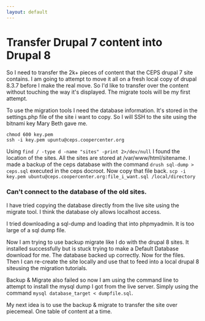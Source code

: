 ```yaml
---
layout: default
---
```


# Transfer Drupal 7 content into Drupal 8

So I need to transfer the 2k+ pieces of content that the CEPS drupal 7 site contains. I am going to attempt to move it all on a fresh local copy of drupal 8.3.7 before I make the real move. So I'd like to transfer over the content without touching the way it's displayed. The migrate tools will be my first attempt.

To use the migration tools I need the database information. It's stored in the settings.php file of the site i want to copy. So I will SSH to the site using the bitnami key Mary Beth gave me.
```
chmod 600 key.pem
ssh -i key.pem upuntu@ceps.coopercenter.org
```

Using `find / -type d -name "sites" -print 2>/dev/null` I found the location of the sites. All the sites are stored at /var/www/html/sitename. I made a backup of the ceps database with the command `drush sql-dump > ceps.sql` executed in the ceps docroot. Now copy that file back.
`scp -i key.pem ubuntu@ceps.coopercenter.org:file_i_want.sql /local/directory`

### Can't connect to the database of the old sites.

I have tried copying the database directly from the live site using the migrate tool. I think the database oly allows localhost access.

I tried downloading a sql-dump and loading that into phpmyadmin. It is too large of a sql dump file.

Now I am trying to use backup migrate like I do with the drupal 8 sites. It installed successfully but is stuck trying to make a Default Database download for me. The database backed up correctly. Now for the files. Then I can re-create the site locally and use that to feed into a local drupal 8 siteusing the migration tutorials.

Backup & Migrate also failed so now I am using the command line to attempt to install the mysql dump I got from the live server. Simply using the command `mysql database_target < dumpfile.sql`.

My next idea is to use the backup & migrate to transfer the site over piecemeal. One table of content at a time.
